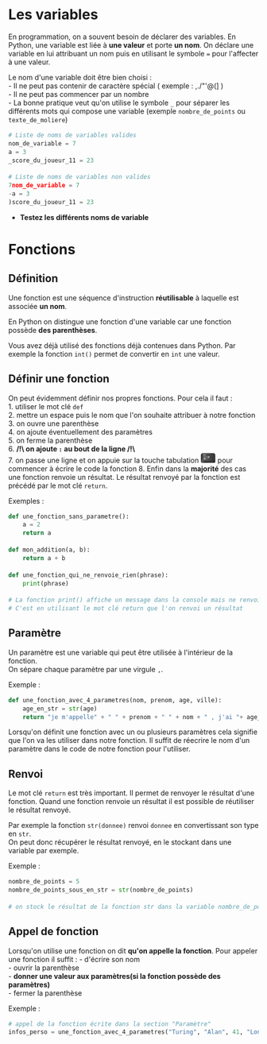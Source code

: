 # Les variables  

En programmation, on a souvent besoin de déclarer des variables.
En Python, une variable est liée à __une valeur__ et porte __un nom__. On déclare une variable en lui attribuant un nom puis en utilisant le symbole `=` pour l'affecter à une valeur.      

Le nom d'une variable doit être bien choisi :  
    - Il ne peut pas contenir de caractère spécial ( exemple : ,./"'@(]  )    
    - Il ne peut pas commencer par un nombre  
    - La bonne pratique veut qu'on utilise le symbole `_` pour séparer les différents mots qui compose une variable (exemple `nombre_de_points` ou `texte_de_moliere`)

```Python
# Liste de noms de variables valides  
nom_de_variable = 7
a = 3
_score_du_joueur_11 = 23

# Liste de noms de variables non valides
7nom_de_variable = 7
-a = 3
)score_du_joueur_11 = 23
```

- __Testez les différents noms de variable__  




# Fonctions  

## Définition   
Une fonction est une séquence d'instruction __réutilisable__ à laquelle est associée __un nom__.  

En Python on distingue une fonction d'une variable car une fonction possède __des parenthèses__.  

Vous avez déjà utilisé des fonctions déjà contenues dans Python. 
Par exemple la fonction `int()` permet de convertir en `int` une valeur.

## Définir une fonction  

On peut évidemment définir nos propres fonctions. 
Pour cela il faut :  
    1. utiliser le mot clé `def`  
    2. mettre un espace puis le nom que l'on souhaite attribuer à notre fonction  
    3. on ouvre une parenthèse  
    4. on ajoute éventuellement des paramètres      
    5. on ferme la parenthèse   
    6. __/!\ on ajoute `:` au bout de la ligne /!\\__  
    7. on passe une ligne et on appuie sur la touche tabulation <img src="img/touche_tabulation.png" alt="drawing" width="30"/> pour commencer à écrire le code la fonction
    8. Enfin dans la __majorité__ des cas une fonction renvoie un résultat. Le résultat renvoyé par la fonction est précédé par le mot clé `return`.        

Exemples : 
```Python
def une_fonction_sans_parametre():
    a = 2
    return a 

def mon_addition(a, b):
    return a + b

def une_fonction_qui_ne_renvoie_rien(phrase):
    print(phrase)

# La fonction print() affiche un message dans la console mais ne renvoie rien 
# C'est en utilisant le mot clé return que l'on renvoi un résultat

```

## Paramètre  

Un paramètre est une variable qui peut être utilisée à l'intérieur de la fonction.  
On sépare chaque paramètre par une virgule `,`.  

Exemple :
```Python
def une_fonction_avec_4_parametres(nom, prenom, age, ville):
    age_en_str = str(age)
    return "je m'appelle" + " " + prenom + " " + nom + " , j'ai "+ age_en_str + " ans et j'habite à " + ville  
```

Lorsqu'on définit une fonction avec un ou plusieurs paramètres cela signifie que l'on va les utiliser dans notre fonction. Il suffit de réecrire le nom d'un paramètre dans le code de notre fonction pour l'utiliser.    


## Renvoi 

Le mot clé `return` est très important. Il permet de renvoyer le résultat d'une fonction. 
Quand une fonction renvoie un résultat il est possible de réutiliser le résultat renvoyé.  

Par exemple la fonction `str(donnee)` renvoi `donnee` en convertissant son type en `str`.  
On peut donc récupérer le résultat renvoyé, en le stockant dans une variable par exemple.  

Exemple : 
```Python
nombre_de_points = 5
nombre_de_points_sous_en_str = str(nombre_de_points)
 
# on stock le résultat de la fonction str dans la variable nombre_de_points_sous_en_str

```

## Appel de fonction  
Lorsqu'on utilise une fonction on dit __qu'on appelle la fonction__. 
Pour appeler une fonction il suffit :
    - d'écrire son nom  
    - ouvrir la parenthèse    
    - __donner une valeur aux paramètres(si la fonction possède des paramètres)__    
    - fermer la parenthèse  


Exemple :
```Python
# appel de la fonction écrite dans la section "Paramètre"
infos_perso = une_fonction_avec_4_parametres("Turing", "Alan", 41, "Londres")
```

